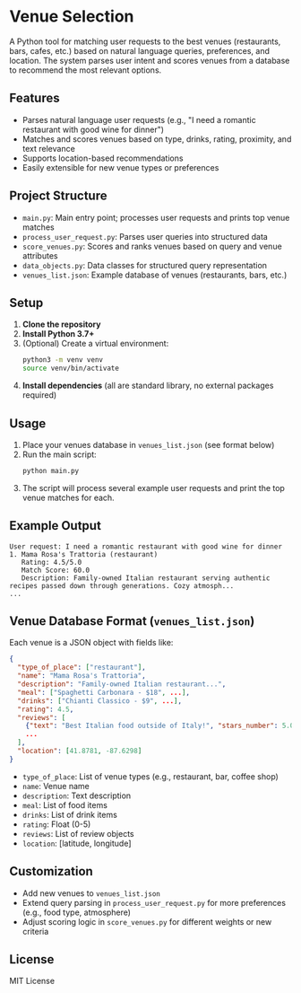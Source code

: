 # Venue Selection

A Python tool for matching user requests to the best venues (restaurants, bars, cafes, etc.) based on natural language queries, preferences, and location. The system parses user intent and scores venues from a database to recommend the most relevant options.

## Features
- Parses natural language user requests (e.g., "I need a romantic restaurant with good wine for dinner")
- Matches and scores venues based on type, drinks, rating, proximity, and text relevance
- Supports location-based recommendations
- Easily extensible for new venue types or preferences

## Project Structure
- `main.py`: Main entry point; processes user requests and prints top venue matches
- `process_user_request.py`: Parses user queries into structured data
- `score_venues.py`: Scores and ranks venues based on query and venue attributes
- `data_objects.py`: Data classes for structured query representation
- `venues_list.json`: Example database of venues (restaurants, bars, etc.)

## Setup
1. **Clone the repository**
2. **Install Python 3.7+**
3. (Optional) Create a virtual environment:
   ```bash
   python3 -m venv venv
   source venv/bin/activate
   ```
4. **Install dependencies** (all are standard library, no external packages required)

## Usage
1. Place your venues database in `venues_list.json` (see format below)
2. Run the main script:
   ```bash
   python main.py
   ```
3. The script will process several example user requests and print the top venue matches for each.

## Example Output
```
User request: I need a romantic restaurant with good wine for dinner
1. Mama Rosa's Trattoria (restaurant)
   Rating: 4.5/5.0
   Match Score: 60.0
   Description: Family-owned Italian restaurant serving authentic recipes passed down through generations. Cozy atmosph...
...
```

## Venue Database Format (`venues_list.json`)
Each venue is a JSON object with fields like:
```json
{
  "type_of_place": ["restaurant"],
  "name": "Mama Rosa's Trattoria",
  "description": "Family-owned Italian restaurant...",
  "meal": ["Spaghetti Carbonara - $18", ...],
  "drinks": ["Chianti Classico - $9", ...],
  "rating": 4.5,
  "reviews": [
    {"text": "Best Italian food outside of Italy!", "stars_number": 5.0},
    ...
  ],
  "location": [41.8781, -87.6298]
}
```
- `type_of_place`: List of venue types (e.g., restaurant, bar, coffee shop)
- `name`: Venue name
- `description`: Text description
- `meal`: List of food items
- `drinks`: List of drink items
- `rating`: Float (0-5)
- `reviews`: List of review objects
- `location`: [latitude, longitude]

## Customization
- Add new venues to `venues_list.json`
- Extend query parsing in `process_user_request.py` for more preferences (e.g., food type, atmosphere)
- Adjust scoring logic in `score_venues.py` for different weights or new criteria

## License
MIT License
